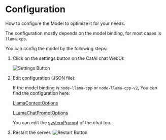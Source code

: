 # Configuration

How to configure the Model to optimize it for your needs.

The configuration mostly depends on the model binding, for most cases is `llama.cpp`.

You can config the model by the following steps:

1. Click on the settings button on the CatAI chat WebUI:

   ![Settings Button](./configuration/settings-button.png)


2. Edit configuration (JSON file):

   If the model binding is `node-llama-cpp` or `node-llama-cpp-v2`, You can find the configuration
   here:

   [LlamaContextOptions](https://withcatai.github.io/node-llama-cpp/api/type-aliases/LlamaContextOptions)

   [LLamaChatPromptOptions](https://withcatai.github.io/node-llama-cpp/api/type-aliases/LLamaChatPromptOptions)

   You can edit the [systemPrompt](system_prompt.md) of the chat too.


3. Restart the server.
   ![Restart Button](./configuration/restart-button.png)

